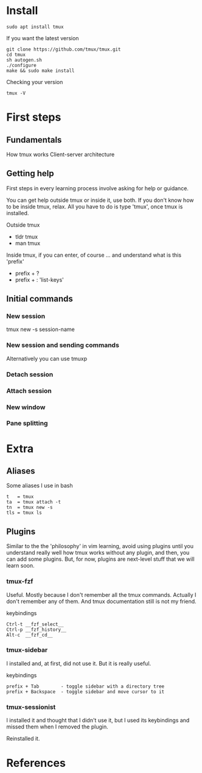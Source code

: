 
# Install

```
sudo apt install tmux
```

If you want the latest version

```
git clone https://github.com/tmux/tmux.git
cd tmux
sh autogen.sh
./configure
make && sudo make install
```

Checking your version

```
tmux -V
```

# First steps

## Fundamentals

How tmux works
Client-server architecture

## Getting help

First steps in every learning process involve asking for help or guidance.

You can get help outside tmux or inside it, use both. If you don't know how to be inside tmux, relax.
All you have to do is type 'tmux', once tmux is installed.

Outside tmux

- tldr tmux
- man tmux

Inside tmux, if you can enter, of course ... and understand what is this 'prefix'

- prefix + ?
- prefix + : 'list-keys'

## Initial commands

### New session
tmux new -s session-name
### New session and sending commands
Alternatively you can use tmuxp
### Detach session
### Attach session
### New window
### Pane splitting


# Extra

## Aliases

Some aliases I use in bash

```
t   = tmux
ta  = tmux attach -t
tn  = tmux new -s
tls = tmux ls
```

## Plugins

Similar to the the 'philosophy' in vim learning, avoid using plugins until you understand really well how tmux works without any plugin,
and then, you can add some plugins. But, for now, plugins are next-level stuff that we will learn soon.

### tmux-fzf

Useful. Mostly because I don't remember all the tmux commands. Actually I don't remember any of them. And tmux documentation still is not my friend.

keybindings

```
Ctrl-t __fzf_select__
Ctrl-p __fzf_history__
Alt-c  __fzf_cd__
```

### tmux-sidebar

I installed and, at first, did not use it. But it is really useful.

keybindings

```
prefix + Tab        - toggle sidebar with a directory tree
prefix + Backspace  - toggle sidebar and move cursor to it
```

### tmux-sessionist

I installed it and thought that I didn't use it, but I used its keybindings and missed them when I removed the plugin.

Reinstalled it.

# References
